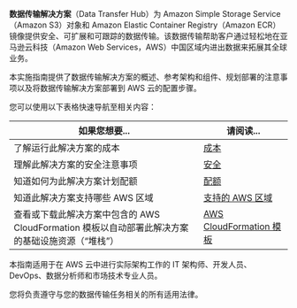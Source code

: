**数据传输解决方案**（Data Transfer Hub）为 Amazon Simple Storage Service（Amazon S3）对象和 Amazon Elastic Container Registry（Amazon ECR）镜像提供安全、可扩展和可跟踪的数据传输。该数据传输帮助客户通过轻松地在亚马逊云科技（Amazon Web Services，AWS）中国区域内进出数据来拓展其全球业务。

本实施指南提供了数据传输解决方案的概述、参考架构和组件、规划部署的注意事项以及将数据传输解决方案部署到 AWS 云的配置步骤。

您可以使用以下表格快速导航至相关内容：

| 如果您想要... | 请阅读... |
|----------|--------|
| 了解运行此解决方案的成本 | [成本](./plan-deployment/cost) |
| 理解此解决方案的安全注意事项 | [安全](./plan-deployment/security) |
| 知道如何为此解决方案计划配额 | [配额](./plan-deployment/quotas) |
| 知道此解决方案支持哪些 AWS 区域 | [支持的 AWS 区域](./plan-deployment/regions) |
| 查看或下载此解决方案中包含的 AWS CloudFormation 模板以自动部署此解决方案的基础设施资源（“堆栈”） | [AWS CloudFormation 模板](./deployment/template) |

本指南适用于在 AWS 云中进行实际架构工作的 IT 架构师、开发人员、DevOps、数据分析师和市场技术专业人员。

您将负责遵守与您的数据传输任务相关的所有适用法律。
